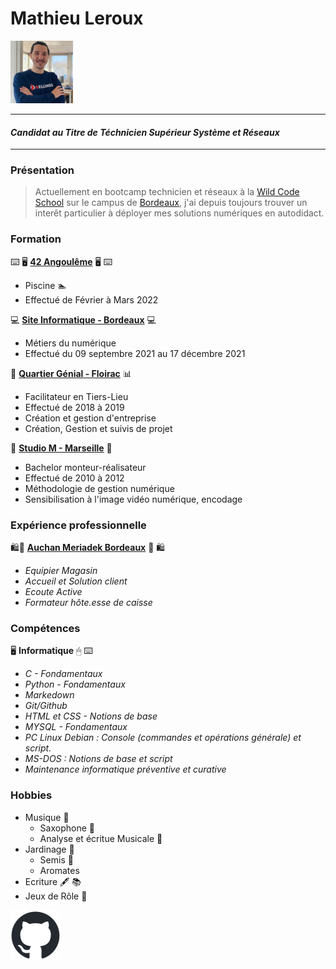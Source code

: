 # __Mathieu Leroux__ #
![N|Solid](https://github.com/Tr3n4rT/tr3n4rt/blob/main/Math_Leroux_Corp_100px.jpg?raw=true)
____
#### _Candidat au Titre de Téchnicien Supérieur Système et Réseaux_ ####  

____

### __Présentation__ ###

> Actuellement en bootcamp technicien et réseaux à la  [Wild Code School](https://www.wildcodeschool.com/fr-fr/) sur le campus de [Bordeaux](https://www.google.com/search?client=firefox-b-e&q=bordeaux+), j'ai depuis toujours trouver un interêt particulier à déployer mes solutions numériques en autodidact.

### __Formation__ ###

⌨️ 🖥️ [__42 Angoulême__](https://42angouleme.fr/) 🖥 ⌨️️
+ Piscine 🏊
+ Effectué de Février à Mars 2022 

💻 [__Site Informatique - Bordeaux__](https://site-informatique.info/) 💻
+ Métiers du numérique
+ Effectué du 09 septembre 2021 au 17 décembre 2021

📝 [__Quartier Génial - Floirac__](http://qg.tierslieux.net/) 📊
+ Facilitateur en Tiers-Lieu
+ Effectué de 2018 à 2019
+ Création et gestion d'entreprise
+ Création, Gestion et suivis de projet

🎥 [__Studio M - Marseille__](https://www.studio-m.fr/) 🎥
+ Bachelor monteur-réalisateur
+ Effectué de 2010 à 2012
+ Méthodologie de gestion numérique
+ Sensibilisation à l'image vidéo numérique, encodage 

### __Expérience professionnelle__ ###
🛍️🛒 [__Auchan Meriadek Bordeaux__](https://www.auchan.fr/magasins/hypermarche/auchan-hypermarche-bordeaux-meriadeck/s-29) 🛒 🛍️
+ *Equipier Magasin*
+ *Accueil et Solution client*
+ *Ecoute Active*
+ *Formateur hôte.esse de caisse*

### __Compétences__ ###
🖥️ __Informatique__ 🖱 ️⌨️
+ *C - Fondamentaux*
+ *Python - Fondamentaux*
+ *Markedown*
+ *Git/Github*
+ *HTML et CSS - Notions de base*
+ *MYSQL - Fondamentaux*
+ *PC Linux Debian : Console (commandes et opérations générale) et script.*
+ *MS-DOS : Notions de base et script*
+ *Maintenance informatique préventive et curative*


### __Hobbies__ ###
+ Musique 🎵
  + Saxophone 🎷
  + Analyse et écritue Musicale 🎼
+ Jardinage 🍅
  + Semis 🌿
  + Aromates
+ Ecriture 🖋️ 📚
+ Jeux de Rôle 🧙


[![N|Solid](https://github.com/Tr3n4rT/tr3n4rt/blob/main/github-mark-80px.png?raw=true)](https://github.com/Tr3n4rT "Profile Github")

